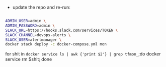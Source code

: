 - update the repo and re-run:

```bash

ADMIN_USER=admin \
ADMIN_PASSWORD=admin \
SLACK_URL=https://hooks.slack.com/services/TOKEN \
SLACK_CHANNEL=devops-alerts \
SLACK_USER=alertmanager \
docker stack deploy -c docker-compose.yml mon

```


for shit in `docker service ls | awk {'print $2'} | grep tfmon_`;do docker service rm $shit; done